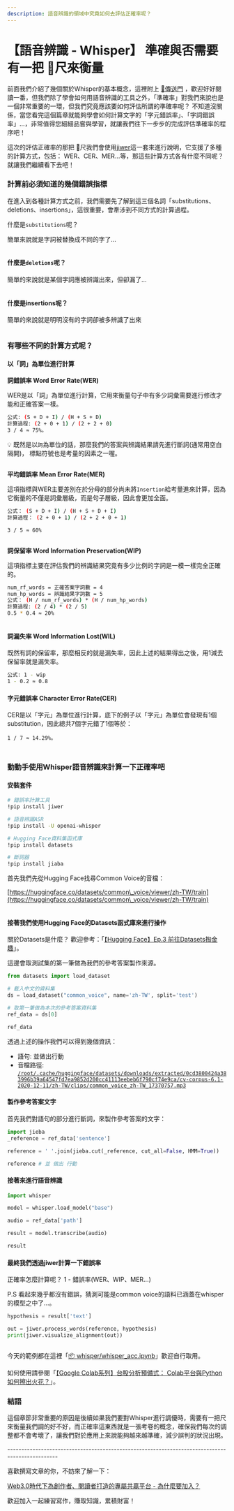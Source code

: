 ```yaml
---
description: 語音辨識的領域中究竟如何去評估正確率呢？
---
```


# 【語音辨識 - Whisper】 準確與否需要有一把 📏尺來衡量

前面我們介紹了幾個關於Whisper的基本概念，這裡附上 [🚀傳送門](https://vocus.cc/article/644526c8fd89780001ffdd9f) ，歡迎好好閱讀一番，但我們除了學會如何用語音辨識的工具之外，「準確率」對我們來說也是一個非常重要的一環，但我們究竟應該要如何評估所謂的準確率呢？ 不知道沒關係，當您看完這個篇章就能夠學會如何計算文字的「字元錯誤率」、「字詞錯誤率」...，非常值得您細細品嘗與學習，就讓我們往下一步步的完成評估準確率的程序吧！



這次的評估正確率的那把 📏尺我們會使用[jiwer](https://github.com/jitsi/jiwer)這一套來進行說明，它支援了多種的計算方式，包括： WER、CER、MER...等，那這些計算方式各有什麼不同呢？ 就讓我們繼續看下去吧！

### 計算前必須知道的幾個錯誤指標

在進入到各種計算方式之前，我們需要先了解到這三個名詞「substitutions、deletions、insertions」，這很重要，會牽涉到不同方式的計算過程。



什麼是`substitutions`呢？&#x20;

簡單來說就是字詞被替換成不同的字了...



<figure><img src="../.gitbook/assets/substitutions.drawio.png" alt=""><figcaption></figcaption></figure>



#### 什麼是`deletions`呢？

簡單的來說就是某個字詞應被辨識出來，但卻漏了...



<figure><img src="../.gitbook/assets/deletions.drawio.png" alt=""><figcaption></figcaption></figure>

#### 什麼是insertions呢？

簡單的來說就是明明沒有的字詞卻被多辨識了出來



<figure><img src="../.gitbook/assets/insertions.drawio.png" alt=""><figcaption></figcaption></figure>



### 有哪些不同的計算方式呢？

#### 以「詞」為單位進行計算

**詞錯誤率 Word Error Rate(WER)**

WER是以「詞」為單位進行計算，它用來衡量句子中有多少詞彙需要進行修改才能和正確答案一樣。

```bash
公式: (S + D + I) / (H + S + D)
計算過程: (2 + 0 + 1) / (2 + 2 + 0)
3 / 4 ≈ 75%。
```

💡 既然是以`詞`為單位的話，那麼我們的答案與辨識結果請先進行斷詞(通常用空白隔開)， 標點符號也是考量的因素之一喔。



<figure><img src="../.gitbook/assets/wer.drawio (1).png" alt=""><figcaption></figcaption></figure>

**平均錯誤率 Mean Error Rate(MER)**

這項指標與WER主要差別在於分母的部分尚未將`Insertion`給考量進來計算，因為它衡量的不僅是詞彙層級，而是句子層級，因此會更加全面。

```bash
公式： (S + D + I) / (H + S + D + I)
計算過程： (2 + 0 + 1) / (2 + 2 + 0 + 1)

3 / 5 ≈ 60%
```



<figure><img src="../.gitbook/assets/mer.drawio.png" alt=""><figcaption></figcaption></figure>

**詞保留率 Word Information Preservation(WIP)**

這項指標主要在評估我們的辨識結果究竟有多少比例的字詞是一模一樣完全正確的。

```bash
num_rf_words = 正確答案字詞數 = 4
num_hp_words = 辨識結果字詞數 = 5
公式： (H / num_rf_words) * (H / num_hp_words)
計算過程: (2 / 4) * (2 / 5)
0.5 * 0.4 ≈ 20%
```



<figure><img src="../.gitbook/assets/wip.drawio.png" alt=""><figcaption></figcaption></figure>

#### 詞漏失率 Word Information Lost(WIL)

既然有詞的保留率，那麼相反的就是漏失率，因此上述的結果得出之後，用1減去保留率就是漏失率。

```bash
公式: 1 - wip
1 - 0.2 ≈ 0.8
```



#### 字元錯誤率 Character Error Rate(CER)

CER是以「字元」為單位進行計算，底下的例子以「字元」為單位會發現有1個substitution，因此總共7個字元錯了1個等於：

```
1 / 7 ≈ 14.29%。
```

###

<figure><img src="../.gitbook/assets/cer.drawio (1).png" alt=""><figcaption></figcaption></figure>

### 動動手使用Whisper語音辨識來計算一下正確率吧

#### 安裝套件

```bash
# 錯誤率計算工具
!pip install jiwer

# 語音辨識ASR
!pip install -U openai-whisper

# Hugging Face資料集函式庫
!pip install datasets

# 斷詞器
!pip install jiaba
```



首先我們先從Hugging Face找尋Common Voice的音檔：

[https://huggingface.co/datasets/common\_voice/viewer/zh-TW/train](https://huggingface.co/datasets/common\_voice/viewer/zh-TW/train)



<figure><img src="../.gitbook/assets/找音檔.png" alt=""><figcaption></figcaption></figure>

#### 接著我們使用Hugging Face的Datasets函式庫來進行操作

關於Datasets是什麼？ 歡迎參考：「[【Hugging Face】Ep.3 前往Datasets掏金趣](https://vocus.cc/article/64a2c62afd897800018a8185)」。

這邊會取測試集的第一筆做為我們的參考答案製作來源。

```python
from datasets import load_dataset

# 載入中文的資料集
ds = load_dataset("common_voice", name='zh-TW', split='test')

# 取第一筆做為本次的參考答案資料集
ref_data = ds[0]

ref_data
```

透過上述的操作我們可以得到幾個資訊：

* 語句: 並做出行動
* 音檔路徑: [`/root/.cache/huggingface/datasets/downloads/extracted/0cd3800424a383996b39a64547fd7ea9852d200cc41113eebeb6f790cf74e9ca/cv-corpus-6.1-2020-12-11/zh-TW/clips/common_voice_zh-TW_17370757.mp3`](https://colab.research.google.com/drive/1SoGMV7bjawQ\_MIJ9gLZjgxki0BfQ3Iig?hl=zh-tw)

#### 製作參考答案文字

首先我們對語句的部分進行斷詞，來製作參考答案的文字：

```python
import jieba
_reference = ref_data['sentence']

reference = ' '.join(jieba.cut(_reference, cut_all=False, HMM=True))

reference # 並 做出 行動
```

#### 接著來進行語音辨識

```python
import whisper

model = whisper.load_model("base")

audio = ref_data['path']

result = model.transcribe(audio)

result
```

#### 最終我們透過jiwer計算一下錯誤率

正確率怎麼計算呢？ 1 - 錯誤率(WER、WIP、MER...)

P.S 看起來幾乎都沒有錯誤，猜測可能是common voice的語料已涵蓋在whisper的模型之中了...。

```python
hypothesis = result['text']

out = jiwer.process_words(reference, hypothesis)
print(jiwer.visualize_alignment(out))
```



<figure><img src="../.gitbook/assets/captures_chrome-capture-2023-6-16.png" alt=""><figcaption></figcaption></figure>



今天的範例都在這裡「[📦 ](../jupyter-examples/goodinfo\_yield.ipynb)[whisper/whisper\_acc.ipynb](https://github.com/weihanchen/google-colab-python-learn/blob/main/jupyter-examples/whisper/whisper\_acc.ipynb)」歡迎自行取用。

如何使用請參閱「[【Google Colab系列】台股分析預備式： Colab平台與Python如何擦出火花？](https://www.potatomedia.co/s/aNLHZe3S)」。



### 結語

這個章節非常重要的原因是後續如果我們要對Whisper進行調優時，需要有一把尺來衡量我們調的好不好，而正確率這東西就是一張考卷的概念，確保我們每次的調整都不會考壞了，讓我們對於應用上來說能夠越來越準確，減少誤判的狀況出現。



\------------------------------------------------------------------------------------------------

喜歡撰寫文章的你，不妨來了解一下：

[Web3.0時代下為創作者、閱讀者打造的專屬共贏平台 - 為什麼要加入？](https://www.potatomedia.co/s/2PmFxsq)

歡迎加入一起練習寫作，賺取知識，累積財富！

